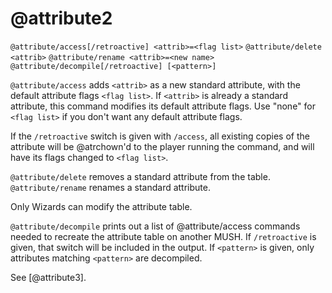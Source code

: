 # @attribute2
`@attribute/access[/retroactive] <attrib>=<flag list>`
`@attribute/delete <attrib>`
`@attribute/rename <attrib>=<new name>`
`@attribute/decompile[/retroactive] [<pattern>]`

`@attribute/access` adds `<attrib>` as a new standard attribute, with the default attribute flags `<flag list>`. If `<attrib>` is already a standard attribute, this command modifies its default attribute flags. Use "none" for `<flag list>` if you don't want any default attribute flags.

If the `/retroactive` switch is given with `/access`, all existing copies of the attribute will be @atrchown'd to the player running the command, and will have its flags changed to `<flag list>`.

`@attribute/delete` removes a standard attribute from the table.
`@attribute/rename` renames a standard attribute.

Only Wizards can modify the attribute table.

`@attribute/decompile` prints out a list of @attribute/access commands needed to recreate the attribute table on another MUSH. If `/retroactive` is given, that switch will be included in the output. If `<pattern>` is given, only attributes matching `<pattern>` are decompiled.

See [@attribute3].


